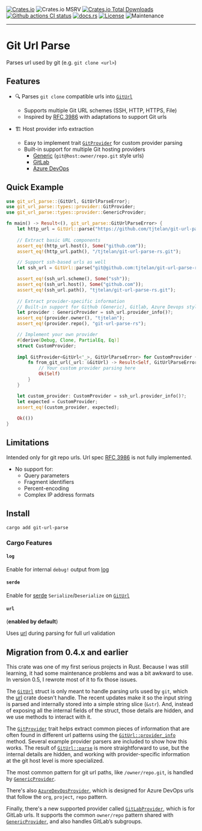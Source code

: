 [![Crates.io](https://img.shields.io/crates/v/git-url-parse)](https://crates.io/crates/git-url-parse)
![Crates.io MSRV](https://img.shields.io/crates/msrv/git-url-parse?label=rust-version)
[![Crates.io Total Downloads](https://img.shields.io/crates/d/git-url-parse?label=crates.io)](https://crates.io/crates/git-url-parse)
[![Github actions CI status](https://github.com/tjtelan/git-url-parse-rs/actions/workflows/ci.yml/badge.svg)](https://github.com/tjtelan/git-url-parse-rs/actions/workflows/ci.yml)
[![docs.rs](https://docs.rs/git-url-parse/badge.svg)](https://docs.rs/git-url-parse/)
[![License](https://img.shields.io/github/license/tjtelan/git-url-parse-rs)](LICENSE)
![Maintenance](https://img.shields.io/maintenance/passively-maintained/2025)

---

<!-- cargo-rdme start -->

# Git Url Parse

Parses  url used by git (e.g. `git clone <url>`)

## Features

- 🔍 Parses `git clone` compatible urls into [`GitUrl`](https://docs.rs/git-url-parse/latest/git_url_parse/types/struct.GitUrl.html)
  - Supports multiple Git URL schemes (SSH, HTTP, HTTPS, File)
  - Inspired by [RFC 3986](https://datatracker.ietf.org/doc/html/rfc3986) with adaptations to support Git urls

- 🏗️ Host provider info extraction
  - Easy to implement trait [`GitProvider`](https://docs.rs/git-url-parse/latest/git_url_parse/types/provider/trait.GitProvider.html) for custom provider parsing
  - Built-in support for multiple Git hosting providers
      * [Generic](https://docs.rs/git-url-parse/latest/git_url_parse/types/provider/struct.GenericProvider.html) (`git@host:owner/repo.git` style urls)
      * [GitLab](https://docs.rs/git-url-parse/latest/git_url_parse/types/provider/struct.GitLabProvider.html)
      * [Azure DevOps](https://docs.rs/git-url-parse/latest/git_url_parse/types/provider/struct.AzureDevOpsProvider.html)

## Quick Example

```rust
use git_url_parse::{GitUrl, GitUrlParseError};
use git_url_parse::types::provider::GitProvider;
use git_url_parse::types::provider::GenericProvider;

fn main() -> Result<(), git_url_parse::GitUrlParseError> {
    let http_url = GitUrl::parse("https://github.com/tjtelan/git-url-parse-rs.git")?;
    
    // Extract basic URL components
    assert_eq!(http_url.host(), Some("github.com"));
    assert_eq!(http_url.path(), "/tjtelan/git-url-parse-rs.git");

    // Support ssh-based urls as well
    let ssh_url = GitUrl::parse("git@github.com:tjtelan/git-url-parse-rs.git")?;

    assert_eq!(ssh_url.scheme(), Some("ssh"));
    assert_eq!(ssh_url.host(), Some("github.com"));
    assert_eq!(ssh_url.path(), "tjtelan/git-url-parse-rs.git");
    
    // Extract provider-specific information
    // Built-in support for Github (Generic), Gitlab, Azure Devops style urls
    let provider : GenericProvider = ssh_url.provider_info()?;
    assert_eq!(provider.owner(), "tjtelan");
    assert_eq!(provider.repo(), "git-url-parse-rs");

    // Implement your own provider
    #[derive(Debug, Clone, PartialEq, Eq)]
    struct CustomProvider;
    
    impl GitProvider<GitUrl<'_>, GitUrlParseError> for CustomProvider {
        fn from_git_url(_url: &GitUrl) -> Result<Self, GitUrlParseError> {
            // Your custom provider parsing here
            Ok(Self)
        }
    }

    let custom_provider: CustomProvider = ssh_url.provider_info()?;
    let expected = CustomProvider;
    assert_eq!(custom_provider, expected);
    
    Ok(())
}
```

## Limitations

 Intended only for git repo urls. Url spec [RFC 3986](https://datatracker.ietf.org/doc/html/rfc3986) is not fully implemented.

- No support for:
  - Query parameters
  - Fragment identifiers
  - Percent-encoding
  - Complex IP address formats

## Install

```shell
cargo add git-url-parse
```

### Cargo Features

#### `log` 
Enable for internal `debug!` output from [log](https://docs.rs/log/latest)
#### `serde` 
Enable for [serde](https://docs.rs/serde/latest/) `Serialize`/`Deserialize` on [`GitUrl`](https://docs.rs/git-url-parse/latest/git_url_parse/types/struct.GitUrl.html)
#### `url` 
(**enabled by default**)

Uses [url](https://docs.rs/url/latest/) during parsing for full url validation 

<!-- cargo-rdme end -->

## Migration from 0.4.x and earlier

This crate was one of my first serious projects in Rust. Because I was still learning, it had some maintenance problems and was a bit awkward to use. In version 0.5, I rewrote most of it to fix those issues.

The [`GitUrl`](https://docs.rs/git-url-parse/latest/git_url_parse/types/struct.GitUrl.html) struct is only meant to handle parsing urls used by `git`, which the [url](https://docs.rs/url/latest/url) crate doesn't handle. The recent updates make it so the input string is parsed and internally stored into a simple string slice (`&str`). And, instead of exposing all the internal fields of the struct, those details are hidden, and we use methods to interact with it.

The [`GitProvider`](https://docs.rs/git-url-parse/latest/git_url_parse/types/provider/trait.GitProvider.html) trait helps extract common pieces of information that are often found in different url patterns using the [`GitUrl::provider_info`](https://docs.rs/git-url-parse/latest/git_url_parse/types/struct.GitUrl.html#method.provider_info) method. Several example provider parsers are included to show how this works. The result of [`GitUrl::parse`](https://docs.rs/git-url-parse/latest/git_url_parse/types/struct.GitUrl.html#method.parse) is more straightforward to use, but the internal details are hidden, and working with provider-specific information at the git host level is more specialized.

The most common pattern for git url paths, like `/owner/repo.git`, is handled by [`GenericProvider`](https://docs.rs/git-url-parse/latest/git_url_parse/types/provider/struct.GenericProvider.html).

There's also [`AzureDevOpsProvider`](https://docs.rs/git-url-parse/latest/git_url_parse/types/provider/struct.AzureDevOpsProvider.html), which is designed for Azure DevOps urls that follow the `org`, `project`, `repo` pattern.

Finally, there's a new supported provider called [`GitLabProvider`](https://docs.rs/git-url-parse/latest/git_url_parse/types/provider/struct.GitLabProvider.html), which is for GitLab urls. It supports the common `owner/repo` pattern shared with [`GenericProvider`](https://docs.rs/git-url-parse/latest/git_url_parse/types/provider/struct.GenericProvider.html), and also handles GitLab’s subgroups.
